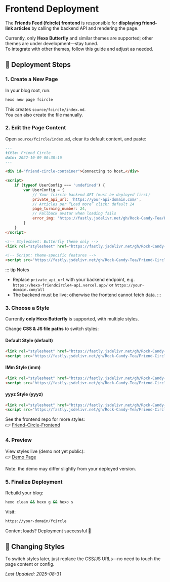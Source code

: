 # Frontend Deployment

The **Friends Feed (fcircle) frontend** is responsible for **displaying friend-link articles** by calling the backend API and rendering the page.

Currently, only **Hexo Butterfly** and similar themes are supported; other themes are under development—stay tuned.  
To integrate with other themes, follow this guide and adjust as needed.

## 📄 Deployment Steps

### 1. Create a New Page

In your blog root, run:

```bash
hexo new page fcircle
```

This creates `source/fcircle/index.md`.  
You can also create the file manually.

### 2. Edit the Page Content

Open `source/fcircle/index.md`, clear its default content, and paste:

```markdown
---
title: Friend Circle
date: 2022-10-09 00:38:16
---

<div id="friend-circle-container">Connecting to host…</div>

<script>
    if (typeof UserConfig === 'undefined') {
        var UserConfig = {
            // Your fcircle backend API (must be deployed first)
            private_api_url: 'https://your-api-domain.com/',
            // Articles per “Load more” click; default 24
            page_turning_number: 24,
            // Fallback avatar when loading fails
            error_img: 'https://fastly.jsdelivr.net/gh/Rock-Candy-Tea/Friend-Circle-Frontend/logo.png',
        }
    }
</script>

<!-- Stylesheet: Butterfly theme only -->
<link rel="stylesheet" href="https://fastly.jsdelivr.net/gh/Rock-Candy-Tea/Friend-Circle-Frontend/hexo-theme-butterfly/default.min.css">

<!-- Script: theme-specific features -->
<script src="https://fastly.jsdelivr.net/gh/Rock-Candy-Tea/Friend-Circle-Frontend/hexo-theme-butterfly/default.min.js"></script>
```

::: tip Notes

* Replace `private_api_url` with your backend endpoint, e.g.  
  `https://hexo-friendcircle4-api.vercel.app/` or `https://your-domain.com/all`  
* The backend must be live; otherwise the frontend cannot fetch data.
:::

### 3. Choose a Style

Currently **only Hexo Butterfly** is supported, with multiple styles.

Change **CSS & JS file paths** to switch styles:

#### Default Style (default)

```html
<link rel="stylesheet" href="https://fastly.jsdelivr.net/gh/Rock-Candy-Tea/Friend-Circle-Frontend/hexo-theme-butterfly/default.min.css">
<script src="https://fastly.jsdelivr.net/gh/Rock-Candy-Tea/Friend-Circle-Frontend/hexo-theme-butterfly/default.min.js"></script>
```

#### IMm Style (imm)

```html
<link rel="stylesheet" href="https://fastly.jsdelivr.net/gh/Rock-Candy-Tea/Friend-Circle-Frontend/hexo-theme-butterfly/imm.min.css">
<script src="https://fastly.jsdelivr.net/gh/Rock-Candy-Tea/Friend-Circle-Frontend/hexo-theme-butterfly/imm.min.js"></script>
```

#### yyyz Style (yyyz)

```html
<link rel="stylesheet" href="https://fastly.jsdelivr.net/gh/Rock-Candy-Tea/Friend-Circle-Frontend/hexo-theme-butterfly/yyyz.min.css">
<script src="https://fastly.jsdelivr.net/gh/Rock-Candy-Tea/Friend-Circle-Frontend/hexo-theme-butterfly/yyyz.min.js"></script>
```

See the frontend repo for more styles:  
👉 [Friend-Circle-Frontend](https://github.com/Rock-Candy-Tea/Friend-Circle-Frontend)

### 4. Preview

View styles live (demo not yet public):  
👉 [Demo Page](https://blog.111.222/)

Note: the demo may differ slightly from your deployed version.

### 5. Finalize Deployment

Rebuild your blog:

```bash
hexo clean && hexo g && hexo s
```

Visit:

```txt
https://your-domain/fcircle
```

Content loads? Deployment successful 🎉

## 🔄 Changing Styles

To switch styles later, just replace the CSS/JS URLs—no need to touch the page content or config.

*Last Updated: 2025-08-31*